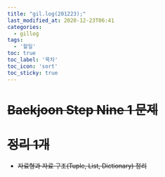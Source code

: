 ```yaml
---
title: "gil.log(201223);"
last_modified_at: 2020-12-23T06:41
categories: 
  - gillog
tags: 
  - '할일'
toc: true
toc_label: '목차'
toc_icon: 'sort'
toc_sticky: true
---
```

# ~~Baekjoon Step Nine 1 문제~~

# ~~정리 1개~~
- ~~자료형과 자료 구조(Tuple, List, Dictionary) 정리~~